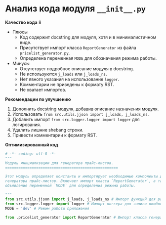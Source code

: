 # Анализ кода модуля `__init__.py`

**Качество кода**
8
- Плюсы
    - Код содержит docstring для модуля, хотя и в минималистичном виде.
    - Присутствует импорт класса `ReportGenerator` из файла `pricelist_generator.py`.
    - Определена переменная `MODE` для обозначения режима работы.
- Минусы
    - Отсутствует подробное описание модуля в docstring.
    - Не используются `j_loads` или `j_loads_ns`.
    - Нет явного указания на использование `logger`.
    - Комментарии не приведены к формату RST.
    - Не хватает импортов.

**Рекомендации по улучшению**
1.  Дополнить docstring модуля, добавив описание назначения модуля.
2.  Использовать `from src.utils.jjson import j_loads, j_loads_ns`.
3.  Добавить импорт `from src.logger.logger import logger` для логирования.
4.  Удалить лишние shebang строки.
5.  Привести комментарии к формату RST.

**Оптимизированный код**
```python
# -*- coding: utf-8 -*-
"""
Модуль инициализации для генератора прайс-листов.
===================================================

Этот модуль определяет константы и импортирует необходимые компоненты для работы
генератора прайс-листов. Включает импорт класса `ReportGenerator`, а также
объявление переменной `MODE` для определения режима работы.

"""
from src.utils.jjson import j_loads, j_loads_ns # Импорт функций для работы с JSON
from src.logger.logger import logger # Импорт логгера для записи ошибок
MODE = 'dev' # Режим работы приложения

from .pricelist_generator import ReportGenerator # Импорт класса генератора отчётов

```